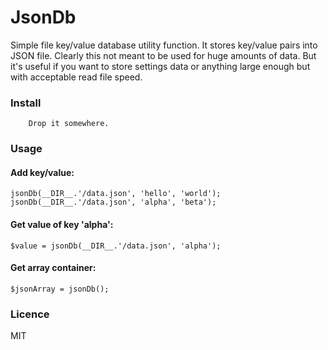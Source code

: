 # JsonDb

Simple file key/value database utility function. It stores key/value pairs into JSON file.
Clearly this not meant to be used for huge amounts of data. But it's
useful if you want to store settings data or anything large enough but with
acceptable read file speed. 
 

### Install

        Drop it somewhere.

### Usage

#### Add key/value:

    jsonDb(__DIR__.'/data.json', 'hello', 'world'); 
    jsonDb(__DIR__.'/data.json', 'alpha', 'beta'); 
        
#### Get value of key 'alpha':

	$value = jsonDb(__DIR__.'/data.json', 'alpha'); 

#### Get array container:

    $jsonArray = jsonDb();
     
### Licence
MIT
